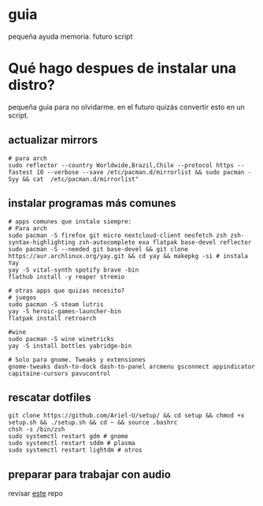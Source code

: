 # guia
pequeña ayuda memoria. futuro script

# Qué hago despues de instalar una distro?

pequeña guia para no olvidarme. en el futuro quizás convertir esto en un script.

## actualizar mirrors
```
# para arch
sudo reflector --country Worldwide,Brazil,Chile --protocol https --fastest 10 --verbose --save /etc/pacman.d/mirrorlist && sudo pacman -Syy && cat  /etc/pacman.d/mirrorlist"
```
## instalar programas más comunes
```
# apps comunes que instalo siempre:
# Para arch 
sudo pacman -S firefox git micro nextcloud-client neofetch zsh zsh-syntax-highlighting zsh-autocomplete exa flatpak base-devel reflector
sudo pacman -S --needed git base-devel && git clone https://aur.archlinux.org/yay.git && cd yay && makepkg -si # instala Yay
yay -S vital-synth spotify brave -bin
flathub install -y reaper stremio

# otras apps que quizas necesito?
# juegos
sudo pacman -S steam lutris 
yay -S heroic-games-launcher-bin  
flatpak install retroarch

#wine
sudo pacman -S wine winetricks
yay -S install bottles yabridge-bin

# Solo para gnome. Tweaks y extensiones
gnome-tweaks dash-to-dock dash-to-panel arcmenu gsconnect appindicator capitaine-cursors pavucontrol

```

## rescatar dotfiles
```
git clone https://github.com/Ariel-U/setup/ && cd setup && chmod +x setup.sh && ./setup.sh && cd ~ && source .bashrc
chsh -s /bin/zsh
sudo systemctl restart gdm # gnome
sudo systemctl restart sddm # plasma
sudo systemctl restart lightdm # otros
```
## preparar para trabajar con audio
revisar [este](https://github.com/brendaningram/linux-audio-setup-scripts) repo 
